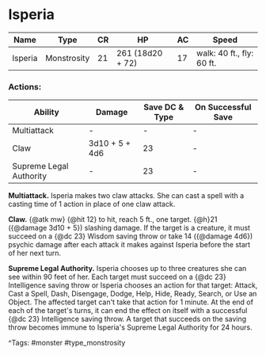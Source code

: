 # Isperia

| Name | Type | CR | HP | AC | Speed |
|------|------|----|----|----|-------|
| Isperia | Monstrosity | 21 | 261 (18d20 + 72) | 17 | walk: 40 ft., fly: 60 ft. |

### Actions:

| Ability | Damage | Save DC & Type | On Successful Save |
|---------|--------|----------------|--------------------|
| Multiattack | - | - | - |
| Claw | 3d10 + 5 + 4d6 | 23 | - |
| Supreme Legal Authority | - | 23 | - |


**Multiattack.** Isperia makes two claw attacks. She can cast a spell with a casting time of 1 action in place of one claw attack.

**Claw.** {@atk mw} {@hit 12} to hit, reach 5 ft., one target. {@h}21 ({@damage 3d10 + 5}) slashing damage. If the target is a creature, it must succeed on a {@dc 23} Wisdom saving throw or take 14 ({@damage 4d6}) psychic damage after each attack it makes against Isperia before the start of her next turn.

**Supreme Legal Authority.** Isperia chooses up to three creatures she can see within 90 feet of her. Each target must succeed on a {@dc 23} Intelligence saving throw or Isperia chooses an action for that target: Attack, Cast a Spell, Dash, Disengage, Dodge, Help, Hide, Ready, Search, or Use an Object. The affected target can't take that action for 1 minute. At the end of each of the target's turns, it can end the effect on itself with a successful {@dc 23} Intelligence saving throw. A target that succeeds on the saving throw becomes immune to Isperia's Supreme Legal Authority for 24 hours.

^Tags: #monster #type_monstrosity